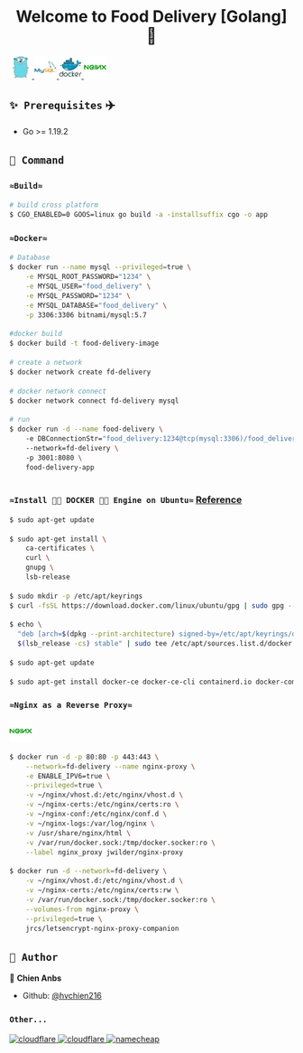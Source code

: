 
<h1 align="center">Welcome to Food Delivery [Golang] 👋</h1>

<p align="left">
<a href="https://golang.org" target="_blank" rel="noreferrer"> <img src="https://raw.githubusercontent.com/devicons/devicon/master/icons/go/go-original.svg" alt="go" width="40" height="40"/> </a>
<a href="https://www.mysql.com/" target="_blank" rel="noreferrer"> <img src="https://raw.githubusercontent.com/devicons/devicon/master/icons/mysql/mysql-original-wordmark.svg" alt="mysql" width="40" height="40"/> </a>
<a href="https://www.docker.com/" target="_blank" rel="noreferrer"> <img src="https://raw.githubusercontent.com/devicons/devicon/master/icons/docker/docker-original-wordmark.svg" alt="docker" width="40" height="40"/> </a>
<a href="https://www.nginx.com" target="_blank" rel="noreferrer"> <img src="https://raw.githubusercontent.com/devicons/devicon/master/icons/nginx/nginx-original.svg" alt="nginx" width="40" height="40"/> </a>
</p>

## `✨ Prerequisites` ✈️️

- Go >= 1.19.2

## `🚀 Command` 

### `≈Build≈`
```bash
# build cross platform
$ CGO_ENABLED=0 GOOS=linux go build -a -installsuffix cgo -o app

```

### `≈Docker≈`
```bash
# Database
$ docker run --name mysql --privileged=true \
    -e MYSQL_ROOT_PASSWORD="1234" \
    -e MYSQL_USER="food_delivery" \
    -e MYSQL_PASSWORD="1234" \
    -e MYSQL_DATABASE="food_delivery" \
    -p 3306:3306 bitnami/mysql:5.7

#docker build
$ docker build -t food-delivery-image

# create a network
$ docker network create fd-delivery

# docker network connect
$ docker network connect fd-delivery mysql

# run 
$ docker run -d --name food-delivery \ 
    -e DBConnectionStr="food_delivery:1234@tcp(mysql:3306)/food_delivery?charset=utf8mb4&parseTime=True&loc=Local" \ 
    --network=fd-delivery \ 
    -p 3001:8080 \
    food-delivery-app
    
```

### `≈Install 🐳🐳 DOCKER 🐳🐳 Engine on Ubuntu≈` [Reference](https://docs.docker.com/engine/install/ubuntu/)

```bash
$ sudo apt-get update

$ sudo apt-get install \
    ca-certificates \
    curl \
    gnupg \
    lsb-release

$ sudo mkdir -p /etc/apt/keyrings
$ curl -fsSL https://download.docker.com/linux/ubuntu/gpg | sudo gpg --dearmor -o /etc/apt/keyrings/docker.gpg

$ echo \
  "deb [arch=$(dpkg --print-architecture) signed-by=/etc/apt/keyrings/docker.gpg] https://download.docker.com/linux/ubuntu \
  $(lsb_release -cs) stable" | sudo tee /etc/apt/sources.list.d/docker.list > /dev/null
  
$ sudo apt-get update

$ sudo apt-get install docker-ce docker-ce-cli containerd.io docker-compose-plugin


```

### `≈Nginx as a Reverse Proxy≈`
<p align="left"><a href="https://www.nginx.com" target="_blank" rel="noreferrer"> <img src="https://raw.githubusercontent.com/devicons/devicon/master/icons/nginx/nginx-original.svg" alt="nginx" width="40" height="40"/> </a></p>

```bash
$ docker run -d -p 80:80 -p 443:443 \
    --network=fd-delivery --name nginx-proxy \
    -e ENABLE_IPV6=true \
    --privileged=true \
    -v ~/nginx/vhost.d:/etc/nginx/vhost.d \
    -v ~/nginx-certs:/etc/nginx/certs:ro \
    -v ~/nginx-conf:/etc/nginx/conf.d \
    -v ~/nginx-logs:/var/log/nginx \
    -v /usr/share/nginx/html \
    -v /var/run/docker.sock:/tmp/docker.socker:ro \
    --label nginx_proxy jwilder/nginx-proxy
    
$ docker run -d --network=fd-delivery \
    -v ~/nginx/vhost.d:/etc/nginx/vhost.d \
    -v ~/nginx-certs:/etc/nginx/certs:rw \
    -v /var/run/docker.sock:/tmp/docker.socker:ro \
    --volumes-from nginx-proxy \
    --privileged=true \
    jrcs/letsencrypt-nginx-proxy-companion
```

## `🚀 Author`
👤 **Chien Anbs**
- Github: [@hvchien216](https://github.com/hvchien216)


### `Other...`
<p align="left">
<a href="https://letsencrypt.org/" target="_blank" rel="noreferrer"> <img src="https://cdn.iconscout.com/icon/free/png-256/letsencrypt-3521543-2944961.png" alt="cloudflare" width="40" height="40"/> </a>
<a href="https://www.cloudflare.com/" target="_blank" rel="noreferrer"> <img src="https://cdn.iconscout.com/icon/free/png-256/cloudflare-2752221-2285038.png" alt="cloudflare" width="40" height="40"/> </a>
<a href="https://www.namecheap.com/domains/#pricing" target="_blank" rel="noreferrer"> <img src="https://cdn.iconscout.com/icon/free/png-256/namecheap-283654.png" alt="namecheap" width="40" height="40"/> </a>
</p>